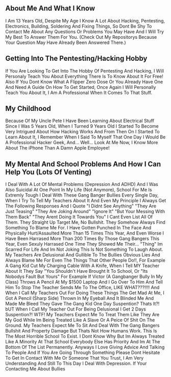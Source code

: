 About Me And What I Know
-------------------------------------------------------
I Am 13 Years Old, Despite My Age I Know A Lot About Hacking, Pentesting, Electronics, Building, Soldering And Fixing Things, So Dont Be Shy To Contact Me About Any Questions Or Problems You May Have And I Will Try My Best To Answer Them For You. (Check Out My Repositorys Because Your Question May Have Already Been Answered There.) 

Getting Into The Pentesting/Hacking Hobby
--------------------------------------------------------
If You Are Looking To Get Into The Hobby Of Pentesting And Hacking, I Will Personaly Teach You About Everything There Is To Know About It For Free! Also If You Dont Know What A Flipper Zero Dose Or You Already Have One And Need A Guide On How To Get Started, Once Again I Will Personally Teach You About It, I Am A Professional When It Comes To That Stuff. 

My Childhood 
---------------------------------
Because Of My Uncle Pete I Have Been Learning About Electrical Stuff Since I Was 5 Years Old, When I Turned 9 Years Old I Started To Become Very Intrigued About How Hacking Works And From Then On I Started To Learn About It, I Remember When I Said To Myself That One Day I Would Be A Professional Hacker Geek, And... Well... Look At Me Now, I Know More About The iPhone Than A Damn Apple Employee!

My Mental And School Problems And How I Can Help You (Lots Of Venting)
---------------------------------------------------------------
I Deal With A Lot Of Mental Problems (Depression And ADHD) And I Was Also Suicidal At One Point In My Life (Not Anymore), School For Me Is Extremly Tough I Deal With These Gang Banger Bullies Every Single Day, When I Try To Tell My Teachers About It And Even My Principle I Always Get The Following Responses And I Quote "I Didnt See Anything" "They Are Just Teasing" "They Are Joking Around" "Ignore It" "But Your Messing With Them Back" "They Arent Doing It Towards You" I Cant Even List All Of Them. They Straight Up Target Me, No Bullshit. They Somehow Always Find Something To Blame Me For. I Have Gotten Punched In The Face And Physically Hurt/Assaulted More Than 15 Times This Year, And Even Worse I Have Been Harrased More Than 200 Times By Those Gang Bangers This Year, Even Sexuly Harrased One Time They Showed Me Their... "Thing" Im Scarred For Life And Im Not Joking This Is Not Something To Laugh About. My Teachers Are Delusional And Gullible To The Bullies Obvious Lies And Always Blame Me For Even The Things That Other People Do!!, For Example A Gang Kid Cut My Charging Cable With A Knife, When I Tell MY Teacher About It They Say "You Shouldn't Have Brought It To School, Or "Its Nobodys Fault But Yours" For Example If Victor (A Gangbanger Bully In My Class) Throws A Pencil At My $1500 Laptop And I Go Over To Him And Tell Him To Stop The Teacher Sends Me To The Office, LIKE WHAT???!!!! And When I Call My Teachers Out For Doing These Things The Get Mad At Me, I Got A Pencil (Sharp Side) Thrown In My Eyeball And It Blinded Me And Made Me Bleed They Gave The Gang Kid One Day Suspention? Thats It?! bUT When I Call My Teacher Out For Being Delusional I Get 2 Days Suspention?! WTF! My Teachers Expect Me To Treat Them Like They Are My God While Im Being Treated Like A Slave Or A Peice Of Shit On The Ground. My Teachers Expect Me To Sit And Deal With The Gang Bangers Bullshit And Property Damage But Thats Not How Humans Work. This Is The Most Horrible School To Exist. I Dont Know Why But Im Always Treated Like A Minority At That School Everybody Else Has Priority And Im At The Bottom Of The List Permanently. Anyways I Love Giving Advice And Talking To People And If You Are Going Through Something Please Dont Hesitate To Get In Contact With Me Or Someone That You Trust, I Am Very Understanding And Still To This Day I Deal With Depression. If Your Contacting Me About Bullies
